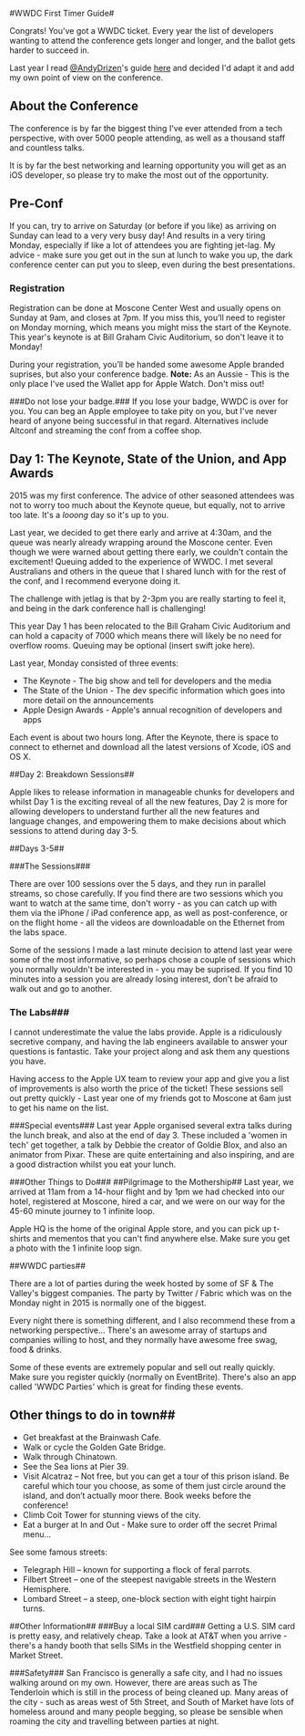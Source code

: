 #WWDC First Timer Guide#

Congrats! You've got a WWDC ticket. Every year the list of developers wanting to attend the conference gets longer and longer, and the ballot gets harder to succeed in.

Last year I read <a href="http://www.twitter.com/AndyDrizen">@AndyDrizen</a>'s guide <a href="http://odecee.com.au/making-the-most-of-wwdc-2015/">here</a> and decided I'd adapt it and add my own point of view on the conference.

## About the Conference ##
The conference is by far the biggest thing I've ever attended from a tech perspective, with over 5000 people attending, as well as a thousand staff and countless talks. 

It is by far the best networking and learning opportunity you will get as an iOS developer, so please try to make the most out of the opportunity.

## Pre-Conf ##
If you can, try to arrive on Saturday (or before if you like) as arriving on Sunday can lead to a very very busy day! And results in a very tiring Monday, especially if like a lot of attendees you are fighting jet-lag. My advice - make sure you get out in the sun at lunch to wake you up, the dark conference center can put you to sleep, even during the best presentations.

### Registration ###
Registration can be done at Moscone Center West and usually opens on Sunday at 9am, and closes at 7pm. If you miss this, you’ll need to register on Monday morning, which means you might miss the start of the Keynote. This year's keynote is at Bill Graham Civic Auditorium, so don't leave it to Monday!

During your registration, you’ll be handed some awesome Apple branded suprises, but also your conference badge. **Note:** As an Aussie - This is the only place I've used the Wallet app for Apple Watch. Don't miss out!

###Do not lose your badge.###
If you lose your badge, WWDC is over for you. You can beg an Apple employee to take pity on you, but I've never heard of anyone being successful in that regard. Alternatives include Altconf and streaming the conf from a coffee shop.

## Day 1: The Keynote, State of the Union, and App Awards ##
 
2015 was my first conference. The advice of other seasoned attendees was not to worry too much about the Keynote queue, but equally, not to arrive too late. It's a *looong* day so it's up to you.

Last year, we decided to get there early and arrive at 4:30am, and the queue was nearly already wrapping around the Moscone center. Even though we were warned about getting there early, we couldn't contain the excitement! Queuing added to the experience of WWDC. I met several Australians and others in the queue that I shared lunch with for the rest of the conf, and I recommend everyone doing it.

The challenge with jetlag is that by 2-3pm you are really starting to feel it, and being in the dark conference hall is challenging!

This year Day 1 has been relocated to the Bill Graham Civic Auditorium and can hold a capacity of 7000 which means there will likely be no need for overflow rooms. Queuing may be optional (insert swift joke here).

Last year, Monday consisted of three events:
<ul>
<li>The Keynote - The big show and tell for developers and the media
<li>The State of the Union - The dev specific information which goes into more detail on the announcements
<li>Apple Design Awards - Apple's annual recognition of developers and apps
</ul>

Each event is about two hours long. After the Keynote, there is space to connect to ethernet and download all the latest versions of Xcode, iOS and OS X.

##Day 2: Breakdown Sessions##

Apple likes to release information in manageable chunks for developers and whilst Day 1 is the exciting reveal of all the new features, Day 2 is more for allowing developers to understand further all the new features and language changes, and empowering them to make decisions about which sessions to attend during day 3-5.

##Days 3-5##

###The Sessions###

There are over 100 sessions over the 5 days, and they run in parallel streams, so chose carefully. If you find there are two sessions which you want to watch at the same time, don't worry - as you can catch up with them via the iPhone / iPad conference app, as well as post-conference, or on the flight home - all the videos are downloadable on the Ethernet from the labs space. 

Some of the sessions I made a last minute decision to attend last year were some of the most informative, so perhaps chose a couple of sessions which you normally wouldn't be interested in - you may be suprised. If you find 10 minutes into a session you are already losing interest, don't be afraid to walk out and go to another.

### The Labs###
I cannot underestimate the value the labs provide. Apple is a ridiculously secretive company, and having the lab engineers available to answer your questions is fantastic. Take your project along and ask them any questions you have.

Having access to the Apple UX team to review your app and give you a list of improvements is also worth the price of the ticket! These sessions sell out pretty quickly - Last year one of my friends got to Moscone at 6am just to get his name on the list.

###Special events###
Last year Apple organised several extra talks during the lunch break, and also at the end of day 3. These included a 'women in tech' get together, a talk by Debbie the creator of Goldie Blox, and also an animator from Pixar. These are quite entertaining and also inspiring, and are a good distraction whilst you eat your lunch.


###Other Things to Do###
##Pilgrimage to the Mothership##
Last year, we arrived at 11am from a 14-hour flight and by 1pm we had checked into our hotel, registered at Moscone, hired a car, and we were on our way for the 45-60 minute journey to 1 infinite loop. 

Apple HQ is the home of the original Apple store, and you can pick up t-shirts and mementos that you can't find anywhere else. Make sure you get a photo with the 1 infinite loop sign.

##WWDC parties##

There are a lot of parties during the week hosted by some of SF & The Valley's biggest companies. The party by Twitter / Fabric which was on the Monday night in 2015 is normally one of the biggest. 

Every night there is something different, and I also recommend these from a networking perspective... There's an awesome array of startups and companies willing to host, and they normally have awesome free swag, food & drinks.

Some of these events are extremely popular and sell out really quickly. Make sure you register quickly (normally on EventBrite). There's also an app called 'WWDC Parties' which is great for finding these events.

## Other things to do in town##
<ul>
<li>Get breakfast at the Brainwash Cafe.
<li>Walk or cycle the Golden Gate Bridge.
<li>Walk through Chinatown.
<li>See the Sea lions at Pier 39.
<li>Visit Alcatraz – Not free, but you can get a tour of this prison island. Be careful which tour you choose, as some of them just circle around the island, and don’t actually moor there. Book weeks before the conference!
<li>Climb Coit Tower for stunning views of the city.
<li>Eat a burger at In and Out - Make sure to order off the secret Primal menu... 
</ul>

See some famous streets:
<ul>
<li>Telegraph Hill – known for supporting a flock of feral parrots.
<li>Filbert Street – one of the steepest navigable streets in the Western Hemisphere.
<li>Lombard Street – a steep, one-block section with eight tight hairpin turns.
</ul>

##Other Information##
###Buy a local SIM card###
Getting a U.S. SIM card is pretty easy, and relatively cheap. Take a look at AT&T when you arrive - there's a handy booth that sells SIMs in the Westfield shopping center in Market Street.

###Safety###
San Francisco is generally a safe city, and I had no issues walking around on my own. However, there are areas such as The Tenderloin which is still in the process of being cleaned up. Many areas of the city - such as areas west of 5th Street, and South of Market have lots of homeless around and many people begging, so please be sensible when roaming the city and travelling between parties at night.
